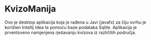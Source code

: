 # KvizoManija

Ovo je desktop aplikacija koja je rađena u Javi (javafx) za čiju svrhu je korišten Intellij Idea te pomoću baze podataka Sqlite. Aplikacija je prventsveno namjenjena rješavanju kvizova iz različitih područja.
